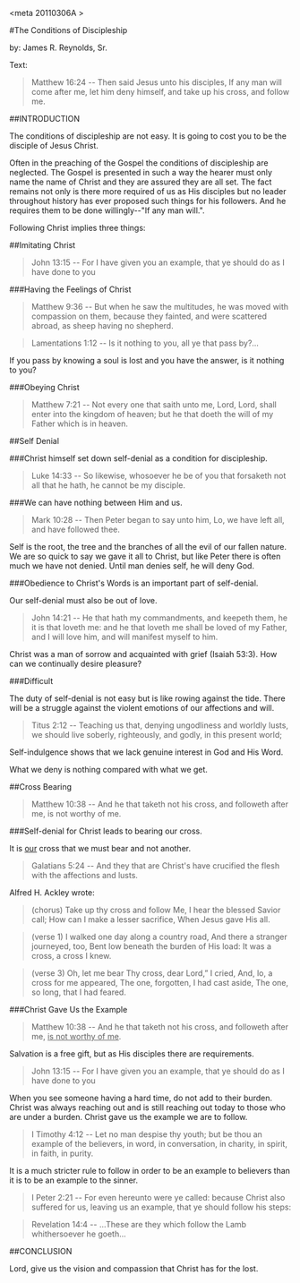 <meta 20110306A >

#The Conditions of Discipleship

by: James R. Reynolds, Sr.

Text:
>Matthew 16:24 -- Then said Jesus unto his disciples, If any man will come after me, let him deny himself, and take up his cross, and follow me.

##INTRODUCTION

The conditions of discipleship are not easy. It is going to cost you to be the disciple of Jesus Christ.

Often in the preaching of the Gospel the conditions of discipleship are neglected. The Gospel is presented in such a way the hearer must only name the name of Christ and they are assured they are all set. The fact remains not only is there more required of us as His disciples but no leader throughout history has ever proposed such things for his followers. And he requires them to be done willingly--&quot;If any man will.&quot;.

Following Christ implies three things:

##Imitating Christ

>John 13:15 -- For I have given you an example, that ye should do as I have done to you

###Having the Feelings of Christ

>Matthew 9:36 -- But when he saw the multitudes, he was moved with compassion on them, because they fainted, and were scattered abroad, as sheep having no shepherd.

>Lamentations 1:12 -- Is it nothing to you, all ye that pass by?...

If you pass by knowing a soul is lost and you have the answer, is it nothing to you?

###Obeying Christ

>Matthew 7:21 -- Not every one that saith unto me, Lord, Lord, shall enter into the kingdom of heaven; but he that doeth the will of my Father which is in heaven.


##Self Denial

###Christ himself set down self-denial as a condition for discipleship.

>Luke 14:33 -- So likewise, whosoever he be of you that forsaketh not all that he hath, he cannot be my disciple.

###We can have nothing between Him and us.

>Mark 10:28 -- Then Peter began to say unto him, Lo, we have left all, and have followed thee.

Self is the root, the tree and the branches of all the evil of our fallen nature. We are so quick to say we gave it all to Christ, but like Peter there is often much we have not denied. Until man denies self, he will deny God.

###Obedience to Christ&apos;s Words is an important part of self-denial.

Our self-denial must also be out of love.

>John 14:21 -- He that hath my commandments, and keepeth them, he it is that loveth me: and he that loveth me shall be loved of my Father, and I will love him, and will manifest myself to him.

Christ was a man of sorrow and acquainted with grief (Isaiah 53:3). How can we continually desire pleasure?

###Difficult

The duty of self-denial is not easy but is like rowing against the tide. There will be a struggle against the violent emotions of our affections and will.

>Titus 2:12 -- Teaching us that, denying ungodliness and worldly lusts, we should live soberly, righteously, and godly, in this present world;

Self-indulgence shows that we lack genuine interest in God and His Word.

What we deny is nothing compared with what we get.

##Cross Bearing

>Matthew 10:38 -- And he that taketh not his cross, and followeth after me, is not worthy of me.

###Self-denial for Christ leads to bearing our cross.

It is <u>our</u> cross that we must bear and not another.

>Galatians 5:24 -- And they that are Christ's have crucified the flesh with the affections and lusts. 

Alfred H. Ackley wrote: 

>(chorus) Take up thy cross and follow Me, I hear the blessed Savior call; How can I make a lesser sacrifice, When Jesus gave His all.

>(verse 1) I walked one day along a country road, And there a stranger journeyed, too, Bent low beneath the burden of His load: It was a cross, a cross I knew.

>(verse 3) Oh, let me bear Thy cross, dear Lord,” I cried, And, lo, a cross for me appeared, The one, forgotten, I had cast aside, The one, so long, that I had feared.

###Christ Gave Us the Example

>Matthew 10:38 -- And he that taketh not his cross, and followeth after me, <u>is not worthy of me</u>.

Salvation is a free gift, but as His disciples there are requirements.

>John 13:15 -- For I have given you an example, that ye should do as I have done to you

When you see someone having a hard time, do not add to their burden. Christ was always reaching out and is still reaching out today to those who are under a burden. Christ gave us the example we are to follow.

>I Timothy 4:12 -- Let no man despise thy youth; but be thou an example of the believers, in word, in conversation, in charity, in spirit, in faith, in purity.

It is a much stricter rule to follow in order to be an example to believers than it is to be an example to the sinner.

>I Peter 2:21 -- For even hereunto were ye called: because Christ also suffered for us, leaving us an example, that ye should follow his steps:

>Revelation 14:4 -- ...These are they which follow the Lamb whithersoever he goeth...

##CONCLUSION

Lord, give us the vision and compassion that Christ has for the lost.